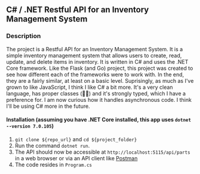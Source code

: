 ## C# / .NET Restful API for an Inventory Management System

### Description

The project is a Restful API for an Inventory Management System. It is a simple inventory management system that allows users to create, read, update, and delete items in inventory. It is written in C# and uses the .NET Core framework. Like the Flask (and Go) project, this project was created to see how different each of the frameworks were to work with. In the end, they are a fairly similar, at least on a basic level. Suprisingly, as much as I've grown to like JavaScript, I think I like C# a bit more. It's a very clean language, has proper classes (👏🏻) and it's strongly typed, which I have a preference for. I am now curious how it handles asynchronous code. I think I'll be using C# more in the future.

#### Installation (assuming you have .NET Core installed, this app uses `dotnet --version 7.0.105`)

1.  `git clone ${repo_url}` and `cd ${project_folder}`
2.  Run the command `dotnet run`.
4. The API should now be accessible at `http://localhost:5115/api/parts` in a web browser or via an API client like [Postman](https://www.postman.com)
5. The code resides in `Program.cs`
